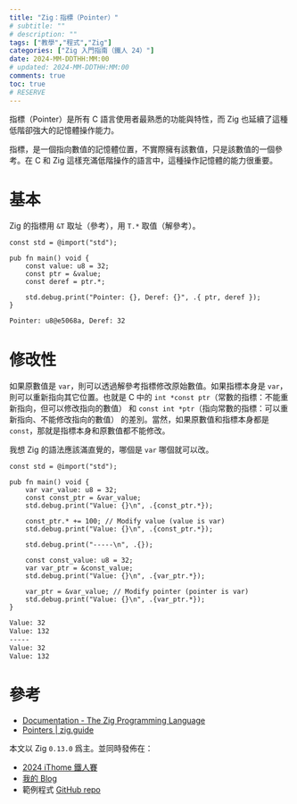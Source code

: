 ```yaml
---
title: "Zig：指標（Pointer）"
# subtitle: ""
# description: ""
tags: ["教學","程式","Zig"]
categories: ["Zig 入門指南（鐵人 24）"]
date: 2024-MM-DDTHH:MM:00
# updated: 2024-MM-DDTHH:MM:00
comments: true
toc: true
# RESERVE
---
```


指標（Pointer）是所有 C 語言使用者最熟悉的功能與特性，而 Zig 也延續了這種低階卻強大的記憶體操作能力。

<!-- more -->

指標，是一個指向數值的記憶體位置，不實際擁有該數值，只是該數值的一個參考。在 C 和 Zig 這樣充滿低階操作的語言中，這種操作記憶體的能力很重要。

# 基本

Zig 的指標用 `&T` 取址（參考），用 `T.*` 取值（解參考）。

```zig
const std = @import("std");

pub fn main() void {
    const value: u8 = 32;
    const ptr = &value;
    const deref = ptr.*;

    std.debug.print("Pointer: {}, Deref: {}", .{ ptr, deref });
}
```

```bash
Pointer: u8@e5068a, Deref: 32
```

# 修改性

如果原數值是 `var`，則可以透過解參考指標修改原始數值。如果指標本身是 `var`，則可以重新指向其它位置。也就是 C 中的 `int *const ptr`（常數的指標：不能重新指向，但可以修改指向的數值） 和 `const int *ptr`（指向常數的指標：可以重新指向、不能修改指向的數值） 的差別。當然，如果原數值和指標本身都是 `const`，那就是指標本身和原數值都不能修改。

我想 Zig 的語法應該滿直覺的，哪個是 `var` 哪個就可以改。

```zig
const std = @import("std");

pub fn main() void {
    var var_value: u8 = 32;
    const const_ptr = &var_value;
    std.debug.print("Value: {}\n", .{const_ptr.*});

    const_ptr.* += 100; // Modify value (value is var)
    std.debug.print("Value: {}\n", .{const_ptr.*});

    std.debug.print("-----\n", .{});

    const const_value: u8 = 32;
    var var_ptr = &const_value;
    std.debug.print("Value: {}\n", .{var_ptr.*});

    var_ptr = &var_value; // Modify pointer (pointer is var)
    std.debug.print("Value: {}\n", .{var_ptr.*});
}
```

```bash
Value: 32
Value: 132
-----
Value: 32
Value: 132
```

# 參考

- [Documentation - The Zig Programming Language](https://ziglang.org/documentation/0.13.0/#Pointers)
- [Pointers | zig.guide](https://zig.guide/language-basics/pointers)

本文以 Zig `0.13.0` 爲主。並同時發佈在：

- [2024 iThome 鐵人賽](https://ithelp.ithome.com.tw/users/20151756/ironman/7460)
- [我的 Blog](https://ziteh.github.io/categories/Zig-入門指南（鐵人-24）/)
- 範例程式 [GitHub repo](https://github.com/ziteh/zig-learn-it24)
